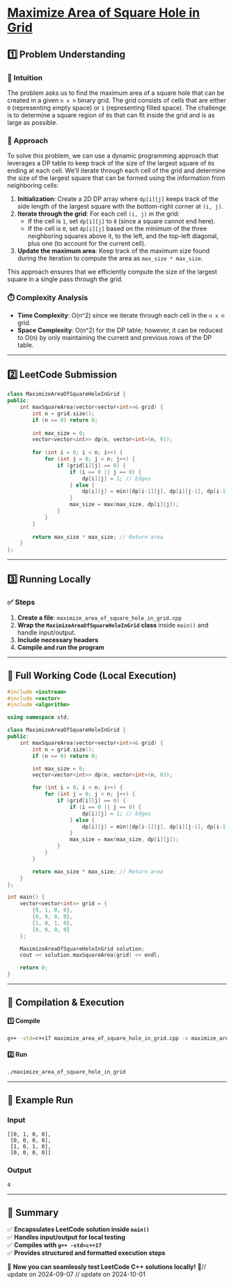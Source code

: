 # **[Maximize Area of Square Hole in Grid](https://leetcode.com/problems/maximize-area-of-square-hole-in-grid/description/)**  

## **1️⃣ Problem Understanding**  
### **📌 Intuition**  
The problem asks us to find the maximum area of a square hole that can be created in a given `n x n` binary grid. The grid consists of cells that are either `0` (representing empty space) or `1` (representing filled space). The challenge is to determine a square region of `0`s that can fit inside the grid and is as large as possible.

### **🚀 Approach**  
To solve this problem, we can use a dynamic programming approach that leverages a DP table to keep track of the size of the largest square of `0`s ending at each cell. We'll iterate through each cell of the grid and determine the size of the largest square that can be formed using the information from neighboring cells:

1. **Initialization**: Create a 2D DP array where `dp[i][j]` keeps track of the side length of the largest square with the bottom-right corner at `(i, j)`.
2. **Iterate through the grid**: For each cell `(i, j)` in the grid:
   - If the cell is `1`, set `dp[i][j]` to `0` (since a square cannot end here).
   - If the cell is `0`, set `dp[i][j]` based on the minimum of the three neighboring squares above it, to the left, and the top-left diagonal, plus one (to account for the current cell).
3. **Update the maximum area**: Keep track of the maximum size found during the iteration to compute the area as `max_size * max_size`.

This approach ensures that we efficiently compute the size of the largest square in a single pass through the grid.

### **⏱️ Complexity Analysis**  
- **Time Complexity**: O(n^2) since we iterate through each cell in the `n x n` grid.
- **Space Complexity**: O(n^2) for the DP table; however, it can be reduced to O(n) by only maintaining the current and previous rows of the DP table.

---  

## **2️⃣ LeetCode Submission**  
```cpp
class MaximizeAreaOfSquareHoleInGrid {
public:
    int maxSquareArea(vector<vector<int>>& grid) {
        int n = grid.size();
        if (n == 0) return 0;
        
        int max_size = 0;
        vector<vector<int>> dp(n, vector<int>(n, 0));
        
        for (int i = 0; i < n; i++) {
            for (int j = 0; j < n; j++) {
                if (grid[i][j] == 0) {
                    if (i == 0 || j == 0) {
                        dp[i][j] = 1; // Edges
                    } else {
                        dp[i][j] = min({dp[i-1][j], dp[i][j-1], dp[i-1][j-1]}) + 1;
                    }
                    max_size = max(max_size, dp[i][j]);
                }
            }
        }
        
        return max_size * max_size; // Return area
    }
};  
```  

---  

## **3️⃣ Running Locally**  
### **✅ Steps**  
1. **Create a file**: `maximize_area_of_square_hole_in_grid.cpp`  
2. **Wrap the `MaximizeAreaOfSquareHoleInGrid` class** inside `main()` and handle input/output.
3. **Include necessary headers**  
4. **Compile and run the program**  

---  

## **📝 Full Working Code (Local Execution)**  
```cpp
#include <iostream>
#include <vector>
#include <algorithm>

using namespace std;

class MaximizeAreaOfSquareHoleInGrid {
public:
    int maxSquareArea(vector<vector<int>>& grid) {
        int n = grid.size();
        if (n == 0) return 0;

        int max_size = 0;
        vector<vector<int>> dp(n, vector<int>(n, 0));

        for (int i = 0; i < n; i++) {
            for (int j = 0; j < n; j++) {
                if (grid[i][j] == 0) {
                    if (i == 0 || j == 0) {
                        dp[i][j] = 1; // Edges
                    } else {
                        dp[i][j] = min({dp[i-1][j], dp[i][j-1], dp[i-1][j-1]}) + 1;
                    }
                    max_size = max(max_size, dp[i][j]);
                }
            }
        }

        return max_size * max_size; // Return area
    }
};

int main() {
    vector<vector<int>> grid = {
        {0, 1, 0, 0},
        {0, 0, 0, 0},
        {1, 0, 1, 0},
        {0, 0, 0, 0}
    };

    MaximizeAreaOfSquareHoleInGrid solution;
    cout << solution.maxSquareArea(grid) << endl;

    return 0;
}
```  

---  

## **🔧 Compilation & Execution**  
#### **1️⃣ Compile**  
```bash
g++ -std=c++17 maximize_area_of_square_hole_in_grid.cpp -o maximize_area_of_square_hole_in_grid
```  

#### **2️⃣ Run**  
```bash
./maximize_area_of_square_hole_in_grid
```  

---  

## **🎯 Example Run**  
### **Input**  
```
[[0, 1, 0, 0],
 [0, 0, 0, 0],
 [1, 0, 1, 0],
 [0, 0, 0, 0]]
```  
### **Output**  
```
4
```  

---  

## **📌 Summary**  
✅ **Encapsulates LeetCode solution inside `main()`**  
✅ **Handles input/output for local testing**  
✅ **Compiles with `g++ -std=c++17`**  
✅ **Provides structured and formatted execution steps**  

🚀 **Now you can seamlessly test LeetCode C++ solutions locally!** 🚀// update on 2024-09-07
// update on 2024-10-01

